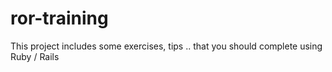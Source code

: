 # ror-training
This project includes some exercises, tips .. that you should complete using Ruby / Rails
